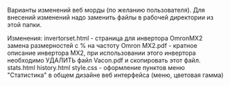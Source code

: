 Варианты изменений веб морды (по желанию пользователя).
Для внесений изменений надо заменить файлы в рабочей директории из этой папки.

Изменения:
invertorset.html - страница для инвертора OmronMX2 замена размерностей с % на частоту
Omron MX2.pdf - кратное описание инвертора MX2, при использовании этого инвертора необходимо УДАЛИТЬ файл Vacon.pdf и скопировать этот файл.
stats.html history.html style.css - оформление пунктов меню "Статистика" в общем дизайне веб интерфейса (меню, цветовая гамма)


